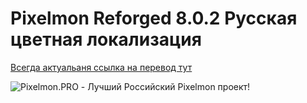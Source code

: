 # Pixelmon Reforged 8.0.2 Русская цветная локализация
[Всегда актуальаня ссылка на перевод тут](https://github.com/TeamPixelmonPRO/ru_RU_Pixelmon/blob/master/Reforged_PixelmonPRO/ru_RU.lang)

![Pixelmon.PRO - Лучший Российский Pixelmon проект!](https://image.prntscr.com/image/nsfcEX23SNydHn-Kjm9NAQ.png)